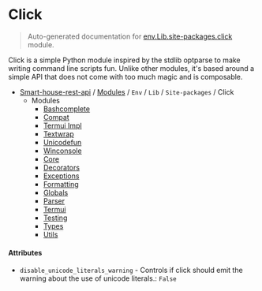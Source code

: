 # Click

> Auto-generated documentation for [env.Lib.site-packages.click](..\..\..\..\..\env\Lib\site-packages\click\__init__.py) module.

Click is a simple Python module inspired by the stdlib optparse to make
writing command line scripts fun. Unlike other modules, it's based
around a simple API that does not come with too much magic and is
composable.

- [Smart-house-rest-api](..\..\..\..\README.md#description) / [Modules](..\..\..\..\MODULES.md#smart-house-rest-api-modules) / `Env` / `Lib` / `Site-packages` / Click
    - Modules
        - [Bashcomplete](_bashcomplete.md#bashcomplete)
        - [Compat](_compat.md#compat)
        - [Termui Impl](_termui_impl.md#termui-impl)
        - [Textwrap](_textwrap.md#textwrap)
        - [Unicodefun](_unicodefun.md#unicodefun)
        - [Winconsole](_winconsole.md#winconsole)
        - [Core](core.md#core)
        - [Decorators](decorators.md#decorators)
        - [Exceptions](exceptions.md#exceptions)
        - [Formatting](formatting.md#formatting)
        - [Globals](globals.md#globals)
        - [Parser](parser.md#parser)
        - [Termui](termui.md#termui)
        - [Testing](testing.md#testing)
        - [Types](types.md#types)
        - [Utils](utils.md#utils)

#### Attributes

- `disable_unicode_literals_warning` - Controls if click should emit the warning about the use of unicode
  literals.: `False`
